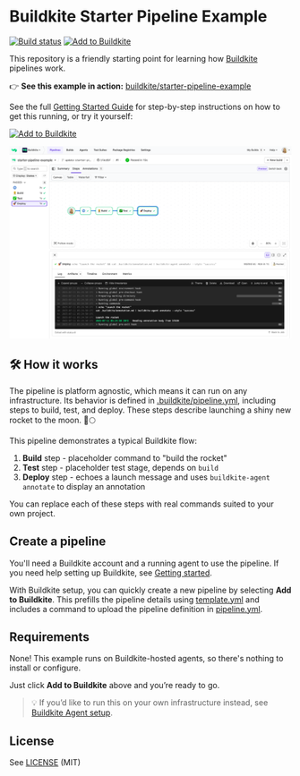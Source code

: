 # Buildkite Starter Pipeline Example

[![Build status](https://badge.buildkite.com/f9b46d96710d254e34229ba68bb8797d0b8f1e64ac5abfecb9.svg?branch=main)](https://buildkite.com/buildkite/starter-pipeline-example/builds/latest?branch=main)
[![Add to Buildkite](https://img.shields.io/badge/Add%20to%20Buildkite-14CC80)](https://buildkite.com/new)

This repository is a friendly starting point for learning how [Buildkite](https://buildkite.com/) pipelines work.

👉 **See this example in action:** [buildkite/starter-pipeline-example](https://buildkite.com/buildkite/starter-pipeline-example/builds/latest?branch=main)

See the full [Getting Started Guide](https://buildkite.com/docs/guides/getting-started) for step-by-step instructions on how to get this running, or try it yourself:

[![Add to Buildkite](https://buildkite.com/button.svg)](https://buildkite.com/new)

<a href="https://buildkite.com/buildkite/starter-pipeline-example/builds/latest?branch=main">
  <img width="2400" alt="Screenshot of example pipeline build page" src=".buildkite/screenshot.png" />
</a>

<!-- docs:start -->
## 🛠 How it works

The pipeline is platform agnostic, which means it can run on any infrastructure. Its behavior is defined in [.buildkite/pipeline.yml](.buildkite/pipeline.yml), including steps to build, test, and deploy. These steps describe launching a shiny new rocket to the moon. 🚀🌕

This pipeline demonstrates a typical Buildkite flow:

1. **Build** step - placeholder command to "build the rocket"
2. **Test** step - placeholder test stage, depends on `build`
3. **Deploy** step - echoes a launch message and uses `buildkite-agent annotate` to display an annotation

You can replace each of these steps with real commands suited to your own project.

## Create a pipeline

You'll need a Buildkite account and a running agent to use the pipeline. If you need help setting up Buildkite, see [Getting started](https://buildkite.com/docs/tutorials/getting-started).

With Buildkite setup, you can quickly create a new pipeline by selecting **Add to Buildkite**. This prefills the pipeline details using [template.yml](.buildkite/template.yml) and includes a command to upload the pipeline definition in [pipeline.yml](.buildkite/pipeline.yml).

## Requirements

None! This example runs on Buildkite-hosted agents, so there's nothing to install or configure.

Just click **Add to Buildkite** above and you’re ready to go.

> 💡 If you’d like to run this on your own infrastructure instead, see [Buildkite Agent setup](https://buildkite.com/docs/agent).

<!-- docs:end -->
## License

See [LICENSE](LICENSE) (MIT)
